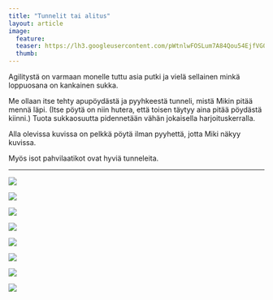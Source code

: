 ```yaml
---
title: "Tunnelit tai alitus"
layout: article
image:
  feature:
  teaser: https://lh3.googleusercontent.com/pWtnlwFOSLum7A84Qou54EjfVG0ccE2wS44A0o6kZtQ=w245
  thumb:
---
```


Agilitystä on varmaan monelle tuttu asia putki ja vielä sellainen minkä loppuosana on kankainen sukka.

Me ollaan itse tehty apupöydästä ja pyyhkeestä tunneli, mistä Mikin pitää mennä läpi. (Itse pöytä on niin hutera, että toisen täytyy aina pitää pöydästä kiinni.) Tuota sukkaosuutta pidennetään vähän jokaisella harjoituskerralla.

Alla olevissa kuvissa on pelkkä pöytä ilman pyyhettä, jotta Miki näkyy kuvissa.

Myös isot pahvilaatikot ovat hyviä tunneleita.

---

[![](https://lh3.googleusercontent.com/ezwkp4ZIsv2TdG8fJgUq9duGPjJttDUve3BUl1P76V0=w800)](https://lh3.googleusercontent.com/ezwkp4ZIsv2TdG8fJgUq9duGPjJttDUve3BUl1P76V0=s0)

[![](https://lh3.googleusercontent.com/hezugJcNw4yQmhZvJUxU2bWRJQ7PUxc_kuI-uUQIC-o=w800)](https://lh3.googleusercontent.com/hezugJcNw4yQmhZvJUxU2bWRJQ7PUxc_kuI-uUQIC-o=s0)

[![](https://lh3.googleusercontent.com/1eGvXyOLgz_a6QfWDyd1jDX6nRJPgCgU3c66j7Kr1Nc=w800)](https://lh3.googleusercontent.com/1eGvXyOLgz_a6QfWDyd1jDX6nRJPgCgU3c66j7Kr1Nc=s0)

[![](https://lh3.googleusercontent.com/n55Fuz6u-gPA_4T4ljIFjcq5JdjzhZBCFJjYOGGMnA=w800)](https://lh3.googleusercontent.com/n55Fuz6u-gPA_4T4ljIFjcq5JdjzhZBCFJjYOGGMnA=s0)

[![](https://lh3.googleusercontent.com/EZfLQ5oMY81Jc2aR5ndtIZP7Z00GRFbKT6VtOuz7KFU=w800)](https://lh3.googleusercontent.com/EZfLQ5oMY81Jc2aR5ndtIZP7Z00GRFbKT6VtOuz7KFU=s0)

[![](https://lh3.googleusercontent.com/9K2GzPdzUTIT4HzuKiRwhWH7bVOVGVVAgtS5I_Aegac=w800)](https://lh3.googleusercontent.com/9K2GzPdzUTIT4HzuKiRwhWH7bVOVGVVAgtS5I_Aegac=s0)

[![](https://lh3.googleusercontent.com/SmwCaXduzLUAxrK54CNDUYZbQyS-_KK00oSnDhrYErg=w800)](https://lh3.googleusercontent.com/SmwCaXduzLUAxrK54CNDUYZbQyS-_KK00oSnDhrYErg=s0)

[![](https://lh3.googleusercontent.com/3WRe5qDDJGI5qxh38MOytldJQapyNU-U-Ta8q-UgzVU=w800)](https://lh3.googleusercontent.com/3WRe5qDDJGI5qxh38MOytldJQapyNU-U-Ta8q-UgzVU=s0)
